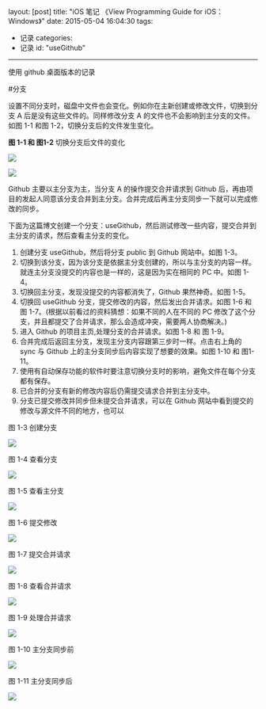 layout: [post]
title: "iOS 笔记 《View Programming Guide for iOS：Windows》"
date: 2015-05-04 16:04:30
tags: 
- 记录
categories: 
- 记录
id: "useGithub"

---
使用 github 桌面版本的记录

#分支

设置不同分支时，磁盘中文件也会变化。例如你在主新创建或修改文件，切换到分支 A 后是没有这些文件的。同样修改分支 A 的文件也不会影响到主分支的文件。如图 1-1 和图 1-2，切换分支后的文件发生变化。


**图 1-1 和 图1-2** 切换分支后文件的变化

![](useGithub/1-1.png)

![](useGithub/1-2.png)


Github 主要以主分支为主，当分支 A 的操作提交合并请求到 Github 后，再由项目的发起人同意该分支合并到主分支。合并完成后再主分支同步一下就可以完成修改的同步。

下面为这篇博文创建一个分支：useGithub，然后测试修改一些内容，提交合并到主分支的请求，然后查看主分支的变化。

1. 创建分支 useGithub，然后将分支 public 到 Github 网站中。如图 1-3。
2. 切换到该分支，因为该分支是依据主分支创建的，所以与主分支的内容一样。就连主分支没提交的内容也是一样的，这是因为实在相同的 PC 中。如图 1-4。
3. 切换回主分支，发现没提交的内容都消失了，Github 果然神奇。如图 1-5。
4. 切换回 useGithub 分支，提交修改的内容，然后发出合并请求。如图 1-6 和 图 1-7。(根据以前看过的资料猜想：如果不同的人在不同的 PC 修改了这个分支，并且都提交了合并请求，那么会造成冲突，需要两人协商解决。)
5. 进入 Github 的项目主页,处理分支的合并请求。如图 1-8 和 图 1-9。
6. 合并完成后返回主分支，发现主分支内容跟第三步时一样。点击右上角的 sync 与 Github 上的主分支同步后内容实现了想要的效果。如图 1-10 和 图1-11。
7. 使用有自动保存功能的软件时要注意切换分支时的影响，避免文件在每个分支都有保存。
8. 已合并的分支有新的修改内容后仍需提交请求合并到主分支中。
9. 分支已提交修改并同步但未提交合并请求，可以在 Github 网站中看到提交的修改与源文件不同的地方，也可以

图 1-3 创建分支

![](useGithub/1-3.png)

图 1-4 查看分支

![](useGithub/1-4.png)

图 1-5 查看主分支

![](useGithub/1-5.png)

图 1-6 提交修改

![](useGithub/1-6.png)

图 1-7 提交合并请求

![](useGithub/1-7.png)

图 1-8 查看合并请求

![](useGithub/1-8.png)

图 1-9 处理合并请求

![](useGithub/1-9.png)

图 1-10 主分支同步前

![](useGithub/1-10.png)


图 1-11 主分支同步后

![](useGithub/1-11.png)